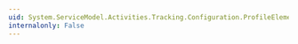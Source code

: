 ```yaml
---
uid: System.ServiceModel.Activities.Tracking.Configuration.ProfileElement.Workflows
internalonly: False
---
```

